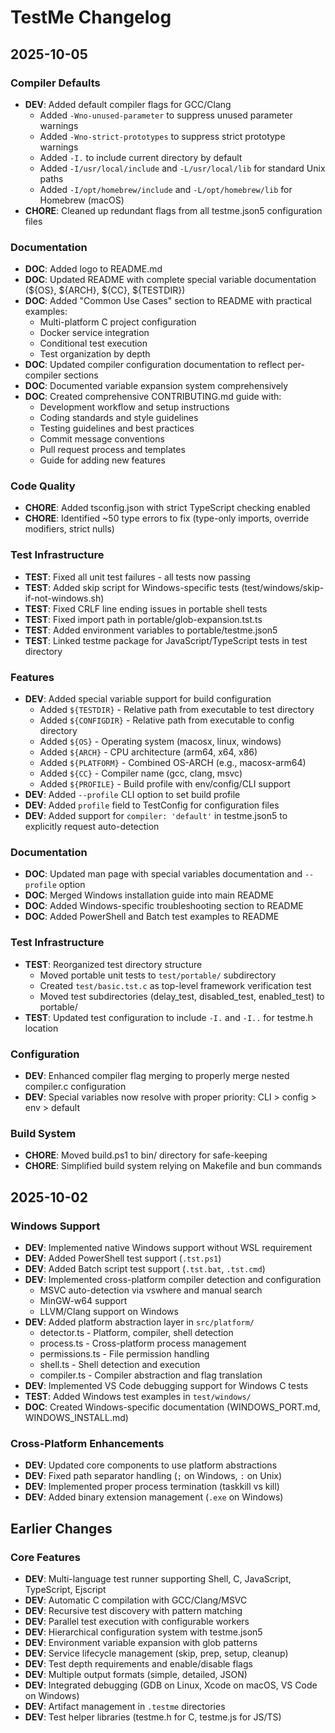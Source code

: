 # TestMe Changelog

## 2025-10-05

### Compiler Defaults
- **DEV**: Added default compiler flags for GCC/Clang
  - Added `-Wno-unused-parameter` to suppress unused parameter warnings
  - Added `-Wno-strict-prototypes` to suppress strict prototype warnings
  - Added `-I.` to include current directory by default
  - Added `-I/usr/local/include` and `-L/usr/local/lib` for standard Unix paths
  - Added `-I/opt/homebrew/include` and `-L/opt/homebrew/lib` for Homebrew (macOS)
- **CHORE**: Cleaned up redundant flags from all testme.json5 configuration files

### Documentation
- **DOC**: Added logo to README.md
- **DOC**: Updated README with complete special variable documentation (${OS}, ${ARCH}, ${CC}, ${TESTDIR})
- **DOC**: Added "Common Use Cases" section to README with practical examples:
  - Multi-platform C project configuration
  - Docker service integration
  - Conditional test execution
  - Test organization by depth
- **DOC**: Updated compiler configuration documentation to reflect per-compiler sections
- **DOC**: Documented variable expansion system comprehensively
- **DOC**: Created comprehensive CONTRIBUTING.md guide with:
  - Development workflow and setup instructions
  - Coding standards and style guidelines
  - Testing guidelines and best practices
  - Commit message conventions
  - Pull request process and templates
  - Guide for adding new features

### Code Quality
- **CHORE**: Added tsconfig.json with strict TypeScript checking enabled
- **CHORE**: Identified ~50 type errors to fix (type-only imports, override modifiers, strict nulls)

### Test Infrastructure
- **TEST**: Fixed all unit test failures - all tests now passing
- **TEST**: Added skip script for Windows-specific tests (test/windows/skip-if-not-windows.sh)
- **TEST**: Fixed CRLF line ending issues in portable shell tests
- **TEST**: Fixed import path in portable/glob-expansion.tst.ts
- **TEST**: Added environment variables to portable/testme.json5
- **TEST**: Linked testme package for JavaScript/TypeScript tests in test directory

### Features
- **DEV**: Added special variable support for build configuration
  - Added `${TESTDIR}` - Relative path from executable to test directory
  - Added `${CONFIGDIR}` - Relative path from executable to config directory
  - Added `${OS}` - Operating system (macosx, linux, windows)
  - Added `${ARCH}` - CPU architecture (arm64, x64, x86)
  - Added `${PLATFORM}` - Combined OS-ARCH (e.g., macosx-arm64)
  - Added `${CC}` - Compiler name (gcc, clang, msvc)
  - Added `${PROFILE}` - Build profile with env/config/CLI support
- **DEV**: Added `--profile` CLI option to set build profile
- **DEV**: Added `profile` field to TestConfig for configuration files
- **DEV**: Added support for `compiler: 'default'` in testme.json5 to explicitly request auto-detection

### Documentation
- **DOC**: Updated man page with special variables documentation and `--profile` option
- **DOC**: Merged Windows installation guide into main README
- **DOC**: Added Windows-specific troubleshooting section to README
- **DOC**: Added PowerShell and Batch test examples to README

### Test Infrastructure
- **TEST**: Reorganized test directory structure
  - Moved portable unit tests to `test/portable/` subdirectory
  - Created `test/basic.tst.c` as top-level framework verification test
  - Moved test subdirectories (delay_test, disabled_test, enabled_test) to portable/
- **TEST**: Updated test configuration to include `-I.` and `-I..` for testme.h location

### Configuration
- **DEV**: Enhanced compiler flag merging to properly merge nested compiler.c configuration
- **DEV**: Special variables now resolve with proper priority: CLI > config > env > default

### Build System
- **CHORE**: Moved build.ps1 to bin/ directory for safe-keeping
- **CHORE**: Simplified build system relying on Makefile and bun commands

## 2025-10-02

### Windows Support
- **DEV**: Implemented native Windows support without WSL requirement
- **DEV**: Added PowerShell test support (`.tst.ps1`)
- **DEV**: Added Batch script test support (`.tst.bat`, `.tst.cmd`)
- **DEV**: Implemented cross-platform compiler detection and configuration
  - MSVC auto-detection via vswhere and manual search
  - MinGW-w64 support
  - LLVM/Clang support on Windows
- **DEV**: Added platform abstraction layer in `src/platform/`
  - detector.ts - Platform, compiler, shell detection
  - process.ts - Cross-platform process management
  - permissions.ts - File permission handling
  - shell.ts - Shell detection and execution
  - compiler.ts - Compiler abstraction and flag translation
- **DEV**: Implemented VS Code debugging support for Windows C tests
- **TEST**: Added Windows test examples in `test/windows/`
- **DOC**: Created Windows-specific documentation (WINDOWS_PORT.md, WINDOWS_INSTALL.md)

### Cross-Platform Enhancements
- **DEV**: Updated core components to use platform abstractions
- **DEV**: Fixed path separator handling (`;` on Windows, `:` on Unix)
- **DEV**: Implemented proper process termination (taskkill vs kill)
- **DEV**: Added binary extension management (`.exe` on Windows)

## Earlier Changes

### Core Features
- **DEV**: Multi-language test runner supporting Shell, C, JavaScript, TypeScript, Ejscript
- **DEV**: Automatic C compilation with GCC/Clang/MSVC
- **DEV**: Recursive test discovery with pattern matching
- **DEV**: Parallel test execution with configurable workers
- **DEV**: Hierarchical configuration system with testme.json5
- **DEV**: Environment variable expansion with glob patterns
- **DEV**: Service lifecycle management (skip, prep, setup, cleanup)
- **DEV**: Test depth requirements and enable/disable flags
- **DEV**: Multiple output formats (simple, detailed, JSON)
- **DEV**: Integrated debugging (GDB on Linux, Xcode on macOS, VS Code on Windows)
- **DEV**: Artifact management in `.testme` directories
- **DEV**: Test helper libraries (testme.h for C, testme.js for JS/TS)